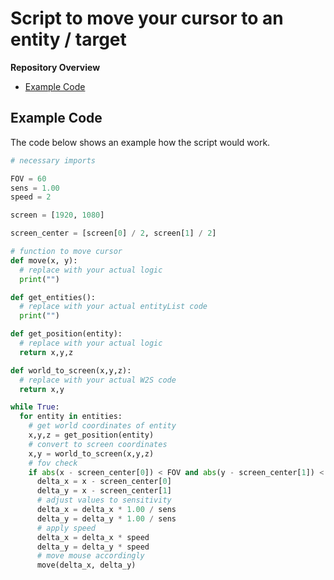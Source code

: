 # Script to move your cursor to an entity / target

**Repository Overview**
- [Example Code](#example)


<h2 id="example">Example Code</h2>
The code below shows an example how the script would work.

```py
# necessary imports

FOV = 60
sens = 1.00
speed = 2

screen = [1920, 1080]

screen_center = [screen[0] / 2, screen[1] / 2]

# function to move cursor
def move(x, y):
  # replace with your actual logic
  print("")

def get_entities():
  # replace with your actual entityList code
  print("")

def get_position(entity):
  # replace with your actual logic
  return x,y,z

def world_to_screen(x,y,z):
  # replace with your actual W2S code
  return x,y

while True:
  for entity in entities:
    # get world coordinates of entity
    x,y,z = get_position(entity)
    # convert to screen coordinates
    x,y = world_to_screen(x,y,z)
    # fov check
    if abs(x - screen_center[0]) < FOV and abs(y - screen_center[1]) < FOV:
      delta_x = x - screen_center[0]
      delta_y = x - screen_center[1]
      # adjust values to sensitivity
      delta_x = delta_x * 1.00 / sens
      delta_y = delta_y * 1.00 / sens
      # apply speed
      delta_x = delta_x * speed
      delta_y = delta_y * speed
      # move mouse accordingly
      move(delta_x, delta_y)
```
